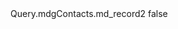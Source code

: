 <?xml version="1.0" encoding="UTF-8"?>
<CustomMetadata xmlns="http://soap.sforce.com/2006/04/metadata">
    <label>Query.mdgContacts.md_record2</label>
    <protected>false</protected>
</CustomMetadata>
